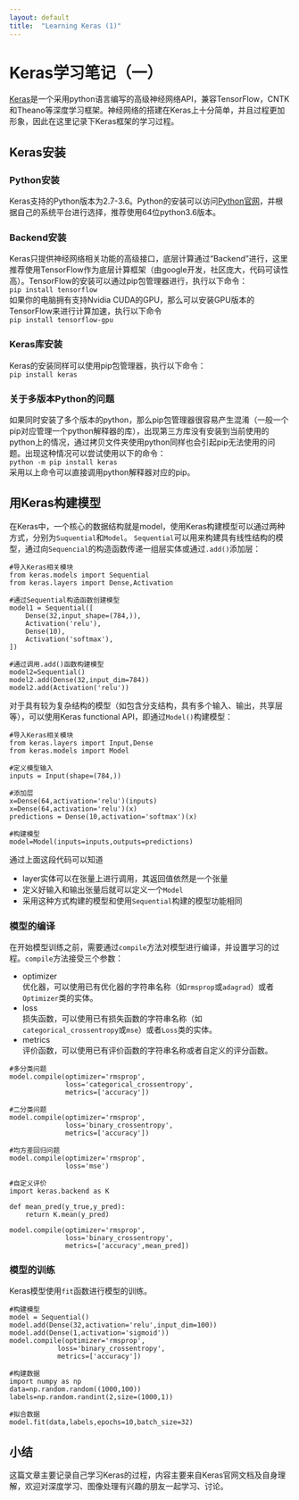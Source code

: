 ```yaml
---
layout: default
title:  "Learning Keras (1)"
---
```

# Keras学习笔记（一）
[Keras](https://keras.io)是一个采用python语言编写的高级神经网络API，兼容TensorFlow，CNTK和Theano等深度学习框架。神经网络的搭建在Keras上十分简单，并且过程更加形象，因此在这里记录下Keras框架的学习过程。
## Keras安装
### Python安装
Keras支持的Python版本为2.7-3.6。Python的安装可以访问[Python官网](https://www.python.org/)，并根据自己的系统平台进行选择，推荐使用64位python3.6版本。
### Backend安装
Keras只提供神经网络相关功能的高级接口，底层计算通过“Backend”进行，这里推荐使用TensorFlow作为底层计算框架（由google开发，社区庞大，代码可读性高）。TensorFlow的安装可以通过pip包管理器进行，执行以下命令：  
`pip install tensorflow`  
如果你的电脑拥有支持Nvidia CUDA的GPU，那么可以安装GPU版本的TensorFlow来进行计算加速，执行以下命令  
`pip install tensorflow-gpu`  
### Keras库安装
Keras的安装同样可以使用pip包管理器，执行以下命令：  
`pip install keras`  
### 关于多版本Python的问题
如果同时安装了多个版本的python，那么pip包管理器很容易产生混淆（一般一个pip对应管理一个python解释器的库），出现第三方库没有安装到当前使用的python上的情况，通过拷贝文件夹使用python同样也会引起pip无法使用的问题。出现这种情况可以尝试使用以下的命令：  
`python -m pip install keras`  
采用以上命令可以直接调用python解释器对应的pip。

## 用Keras构建模型
在Keras中，一个核心的数据结构就是model，使用Keras构建模型可以通过两种方式，分别为`Suquential`和`Model`。
`Sequential`可以用来构建具有线性结构的模型，通过向`Sequencial`的构造函数传递一组层实体或通过`.add()`添加层：  
```
#导入Keras相关模块
from keras.models import Sequential  
from keras.layers import Dense,Activation  

#通过Sequential构造函数创建模型
model1 = Sequential([
    Dense(32,input_shape=(784,)),
    Activation('relu'),
    Dense(10),
    Activation('softmax'),
])

#通过调用.add()函数构建模型
model2=Sequential()
model2.add(Dense(32,input_dim=784))
model2.add(Activation('relu'))
```
对于具有较为复杂结构的模型（如包含分支结构，具有多个输入、输出，共享层等），可以使用Keras functional API，即通过`Model()`构建模型：  
```
#导入Keras相关模块
from keras.layers import Input,Dense  
from keras.models import Model  

#定义模型输入
inputs = Input(shape=(784,))  

#添加层
x=Dense(64,activation='relu')(inputs)
x=Dense(64,activation='relu')(x)
predictions = Dense(10,activation='softmax')(x)

#构建模型
model=Model(inputs=inputs,outputs=predictions)
```
通过上面这段代码可以知道  
* layer实体可以在张量上进行调用，其返回值依然是一个张量
* 定义好输入和输出张量后就可以定义一个`Model`  
* 采用这种方式构建的模型和使用`Sequential`构建的模型功能相同

### 模型的编译
在开始模型训练之前，需要通过`compile`方法对模型进行编译，并设置学习的过程。`compile`方法接受三个参数：  
* optimizer  
    优化器，可以使用已有优化器的字符串名称（如`rmsprop`或`adagrad`）或者`Optimizer`类的实体。
* loss  
    损失函数，可以使用已有损失函数的字符串名称（如`categorical_crossentropy`或`mse`）或者`Loss`类的实体。
* metrics  
    评价函数，可以使用已有评价函数的字符串名称或者自定义的评分函数。  

```
#多分类问题
model.compile(optimizer='rmsprop',
              loss='categorical_crossentropy',
              metrics=['accuracy'])

#二分类问题
model.compile(optimizer='rmsprop',
              loss='binary_crossentropy',
              metrics=['accuracy'])

#均方差回归问题
model.compile(optimizer='rmsprop',
              loss='mse')
              
#自定义评价
import keras.backend as K

def mean_pred(y_true,y_pred):
    return K.mean(y_pred)
    
model.compile(optimizer='rmsprop',
              loss='binary_crossentropy',
              metrics=['accuracy',mean_pred])
```

### 模型的训练
Keras模型使用`fit`函数进行模型的训练。  
```
#构建模型
model = Sequential()
model.add(Dense(32,activation='relu',input_dim=100))  
model.add(Dense(1,activation='sigmoid'))  
model.compile(optimizer='rmsprop',
            loss='binary_crossentropy',
            metrics=['accuracy'])

#构建数据
import numpy as np
data=np.random.random((1000,100))  
labels=np.random.randint(2,size=(1000,1))  

#拟合数据
model.fit(data,labels,epochs=10,batch_size=32)
```

## 小结
这篇文章主要记录自己学习Keras的过程，内容主要来自Keras官网文档及自身理解，欢迎对深度学习、图像处理有兴趣的朋友一起学习、讨论。